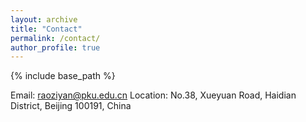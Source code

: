 ```yaml
---
layout: archive
title: "Contact"
permalink: /contact/
author_profile: true
---
```


{% include base_path %}

Email: raoziyan@pku.edu.cn
Location: No.38, Xueyuan Road, Haidian District, Beijing 100191, China
